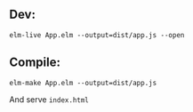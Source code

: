 ## Dev:

```elm-live App.elm --output=dist/app.js --open```

## Compile:

```elm-make App.elm --output=dist/app.js```

And serve ```index.html```
